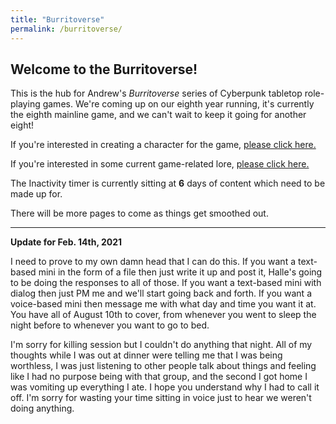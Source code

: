 ```yaml
---
title: "Burritoverse"
permalink: /burritoverse/
---
```


## Welcome to the Burritoverse!

This is the hub for Andrew's *Burritoverse* series of Cyberpunk tabletop role-playing games. We're coming up on our eighth year running, it's currently the eighth mainline game, and we can't wait to keep it going for another eight!

If you're interested in creating a character for the game, [please click here.](/ccreation/)

If you're interested in some current game-related lore, [please click here.](/lore.html)

The Inactivity timer is currently sitting at **6** days of content which need to be made up for.

There will be more pages to come as things get smoothed out. 

---

**Update for Feb. 14th, 2021**

I need to prove to my own damn head that I can do this. If you want a text-based mini in the form of a file then just write it up and post it, Halle's going to be doing the responses to all of those. If you want a text-based mini with dialog then just PM me and we'll start going back and forth. If you want a voice-based mini then message me with what day and time you want it at. You have all of August 10th to cover, from whenever you went to sleep the night before to whenever you want to go to bed. 

I'm sorry for killing session but I couldn't do anything that night. All of my thoughts while I was out at dinner were telling me that I was being worthless, I was just listening to other people talk about things and feeling like I had no purpose being with that group, and the second I got home I was vomiting up everything I ate. I hope you understand why I had to call it off. I'm sorry for wasting your time sitting in voice just to hear we weren't doing anything.
